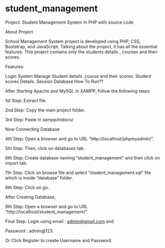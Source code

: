 # student_management
Project: Student Management System In PHP with source code

About Project

School Management System project is developed using PHP, CSS, Bootstrap, and JavaScript. Talking about the project, it has all the essential features. This project contains only the students details , courses and their scores.

Features:

Login System Manage Student details ,course and their scores. Student scores Details. Session Database How To Run??

After Starting Apache and MySQL in XAMPP, follow the following steps

1st Step: Extract file.

2nd Step: Copy the main project folder.

3rd Step: Paste in xampp/htdocs/

Now Connecting Database

4th Step: Open a browser and go to URL “http://localhost/phpmyadmin/”.

5th Step: Then, click on databases tab.

6th Step: Create database naming “student_management” and then click on import tab.

7th Step: Click on browse file and select “student_management.sql” file which is inside “database” folder.

8th Step: Click on go.

After Creating Database,

9th Step: Open a browser and go to URL “http://localhost/student_management/”

Final Step: Login using email : admin@gmail.com and

Password : admin@123.

Or Click Register to create Username and Password.

